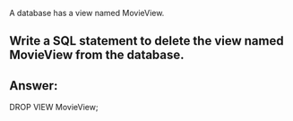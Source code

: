 A database has a view named MovieView.

## Write a SQL statement to delete the view named MovieView from the database.

Answer:
---
DROP VIEW MovieView;